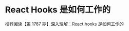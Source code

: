 # React Hooks 是如何工作的

推荐阅读[【第 1787 期】深入理解：React hooks 是如何工作的](https://mp.weixin.qq.com/s/hvdaknxICmbFEti0lrj8Ag)
